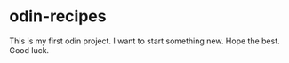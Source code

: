 # odin-recipes
This is my first odin project.
I want to start something new.
Hope the best.
Good luck.
